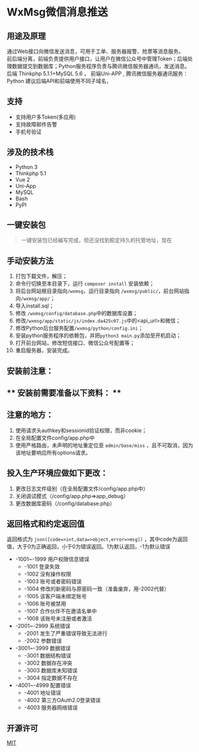 # WxMsg微信消息推送

## 用途及原理

通过Web接口向微信发送消息，可用于工单、服务器报警、抢票等消息服务。  
前后端分离，前端负责提供用户接口，让用户在微信公众号中管理Token；后端处理数据提交到数据库；Python服务程序负责与腾讯微信服务器通讯，发送消息。
后端 Thinkphp 5.1.1+MySQL 5.6 ， 前端Uni-APP , 腾讯微信服务器通讯服务：Python 
建议后端API和前端使用不同子域名，

## 支持

- 支持用户多Token(多应用)
- 支持故障邮件告警
- 手机号验证


## 涉及的技术栈

- Python 3
- Thinkphp 5.1
- Vue 2
- Uni-App
- MySQL
- Bash
- PyPI


## 一键安装包
> 一键安装包已经编写完成，但还没找到稳定持久的托管地址，现在


## 手动安装方法

1. 打包下载文件，解压；
2. 命令行切换至本目录下，运行 `composer install` 安装依赖；
3. 将后台网站根目录指向`/wxmsg`，运行目录指向 `/wxmsg/public/`，前台网站指向`/wxmsg/app/`；
4. 导入install.sql；
5. 修改 `/wxmsg/config/database.php`中的数据库设置；
6. 修改`/wxmsg/app/static/js/index.da425c07.js`中的<api_url>和微信<appID>；
7. 修改Python后台服务配置`/wxmsg/python/config.ini`；
8. 安装python服务程序的依赖包，并把`python3 main.py`添加至开机启动；
9. 打开前台网站，修改短信接口、微信公众号配置等；
10. 重启服务器，安装完成。


## 安装前注意：

** 安装前需要准备以下资料： **
- 


## 注意的地方：

1. 使用请求头authkey和sessionid验证权限，而非cookie；
2. 在全局配置文件config/app.php中
3. 使用严格路由，未声明的地址重定位至 `admin/base/miss` ，且不可取消，因为该地址要响应所有options请求。


## 投入生产环境应做如下更改：

1. 更改日志文件级别（在全局配置文件/config/app.php中）
2. 关闭调试模式（/config/app.php=>app_debug）
3. 更改数据库密码（/config/database.php）


## 返回格式和约定返回值

返回格式为 ` json([code=>int,data=>object,error=>msg]) ` ，其中code为返回值，大于0为正确返回，小于0为错误返回。1为默认返回，-1为默认错误
* -1001~-1999 用户权限信息错误
    + -1001 登录失效
    + -1002 没有操作权限
    + -1003 账号或者密码错误
    + -1004 修改的新密码与原密码一致（准备废弃，用-2002代替）
    + -1005 该客户端未绑定账号
    + -1006 账号被禁用
    + -1007 合作伙伴不在邀请名单中
    + -1008 该账号未注册或者激活
* -2001~-2999 系统错误
    + -2001 发生了严重错误导致无法进行
    + -2002 参数错误
* -3001~-3999 数据错误
    + -3001 数据结构错误
    + -3002 数据存在冲突
    + -3003 数据库未知错误
    + -3004 指定数据不存在
* -4001~-4999 配置错误
    + -4001 地址错误
    + -4002 第三方OAuth2.0登录错误
    + -4003 服务器网络错误


## 开源许可
[MIT](./LICENSE.txt)